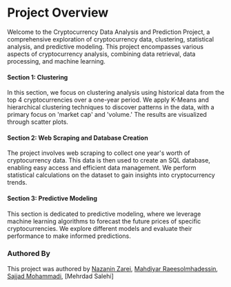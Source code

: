 # Project Overview
Welcome to the Cryptocurrency Data Analysis and Prediction Project, a comprehensive exploration of cryptocurrency data, clustering, statistical analysis, and predictive modeling. This project encompasses various aspects of cryptocurrency analysis, combining data retrieval, data processing, and machine learning.

#### Section 1: Clustering
In this section, we focus on clustering analysis using historical data from the top 4 cryptocurrencies over a one-year period. We apply K-Means and hierarchical clustering techniques to discover patterns in the data, with a primary focus on 'market cap' and 'volume.' The results are visualized through scatter plots.

#### Section 2: Web Scraping and Database Creation
The project involves web scraping to collect one year's worth of cryptocurrency data. This data is then used to create an SQL database, enabling easy access and efficient data management. We perform statistical calculations on the dataset to gain insights into cryptocurrency trends.

#### Section 3: Predictive Modeling
This section is dedicated to predictive modeling, where we leverage machine learning algorithms to forecast the future prices of specific cryptocurrencies. We explore different models and evaluate their performance to make informed predictions.


### Authored By
This project was authored by [Nazanin Zarei](https://github.com/nazaninzareirad), [Mahdiyar Raeesolmhadessin](https://github.com/mahdiyar-raees), [Sajjad Mohammadi](https://github.com/SajjadMohammadi2020), [Mehrdad Salehi]
